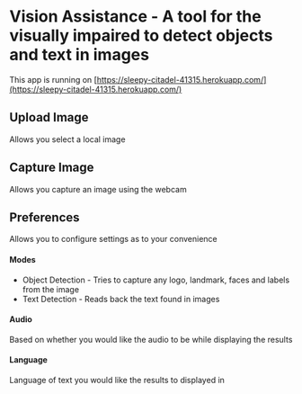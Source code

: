 # Vision Assistance - A tool for the visually impaired to detect objects and text in images

This app is running on
[https://sleepy-citadel-41315.herokuapp.com/](https://sleepy-citadel-41315.herokuapp.com/)

## Upload Image
Allows you select a local image

## Capture Image
Allows you capture an image using the webcam

## Preferences
Allows you to configure settings as to your convenience

#### Modes
- Object Detection - Tries to capture any logo, landmark, faces and labels from the image
- Text Detection - Reads back the text found in images

#### Audio
Based on whether you would like the audio to be while displaying the results

#### Language
Language of text you would like the results to displayed in